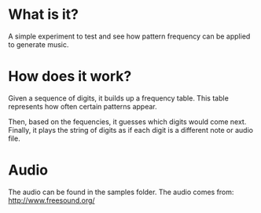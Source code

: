 # What is it?
A simple experiment to test and see how pattern frequency can be applied to generate music.

# How does it work?
Given a sequence of digits, it builds up a frequency table.  This table represents how often certain patterns appear.

Then, based on the fequencies, it guesses which digits would come next.  Finally, it plays the string of digits as if each digit is a different note or audio file.

# Audio
The audio can be found in the samples folder.  The audio comes from: http://www.freesound.org/
